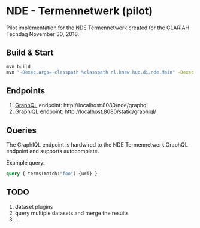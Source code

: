 # NDE - Termennetwerk (pilot)

Pilot implementation for the NDE Termennetwerk created for the CLARIAH Techdag November 30, 2018.

## Build & Start

```sh
mvn build
mvn "-Dexec.args=-classpath %classpath nl.knaw.huc.di.nde.Main" -Dexec.executable=java org.codehaus.mojo:exec-maven-plugin:1.5.0:exec
```

## Endpoints

1. [GraphQL](https://graphql.org/) endpoint: http://localhost:8080/nde/graphql
2. GraphiQL endpoint: http://localhost:8080/static/graphiql/

## Queries

The GraphIQL endpoint is hardwired to the NDE Termennetwerk GraphQL endpoint and supports autocomplete.

Example query:

```graphql
query { terms(match:"foo") {uri} }
```

## TODO

1. dataset plugins
2. query multiple datasets and merge the results
3. ...
